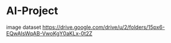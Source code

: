 # AI-Project

image dataset
https://drive.google.com/drive/u/2/folders/15px6-EQwAIsWqAB-VwoKgY0aKLx-0t2Z
